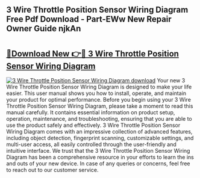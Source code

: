 ## 3 Wire Throttle Position Sensor Wiring Diagram Free Pdf Download - Part-EWw New Repair Owner Guide njkAn

# <h2><a href="http://dfmf6b.blite.top/?on=3+Wire+Throttle+Position+Sensor+Wiring+Diagram">🔗Download New 👉🔴 3 Wire Throttle Position Sensor Wiring Diagram</a></h2>

[![3 Wire Throttle Position Sensor Wiring Diagram download](https://i.imgur.com/lujVjoI.png)](http://dfmf6b.blite.top/?on=3+Wire+Throttle+Position+Sensor+Wiring+Diagram)
Your new 3 Wire Throttle Position Sensor Wiring Diagram is designed to make your life easier. This user manual shows you how to install, operate, and maintain your product for optimal performance. Before you begin using your 3 Wire Throttle Position Sensor Wiring Diagram, please take a moment to read this manual carefully. It contains essential information on product setup, operation, maintenance, and troubleshooting, ensuring that you are able to use the product safely and effectively. 3 Wire Throttle Position Sensor Wiring Diagram comes with an impressive collection of advanced features, including object detection, fingerprint scanning, customizable settings, and multi-user access, all easily controlled through the user-friendly and intuitive interface. We trust that the 3 Wire Throttle Position Sensor Wiring Diagram has been a comprehensive resource in your efforts to learn the ins and outs of your new device. In case of any queries or concerns, feel free to reach out to our customer service.
